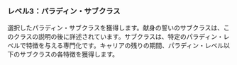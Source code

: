 ### レベル3：パラディン・サブクラス

選択したパラディン・サブクラスを獲得します。献身の誓いのサブクラスは、このクラスの説明の後に詳述されています。サブクラスは、特定のパラディン・レベルで特徴を与える専門化です。キャリアの残りの期間、パラディン・レベル以下のサブクラスの各特徴を獲得します。
